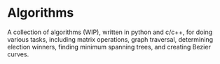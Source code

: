 # Algorithms

A collection of algorithms (WIP), written in python and c/c++, for doing various tasks, including matrix operations, graph traversal, determining election winners, finding minimum spanning trees, and creating Bezier curves.

